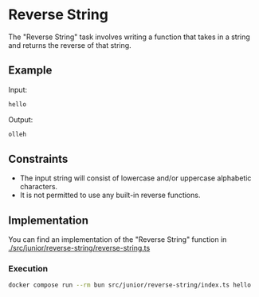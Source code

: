 # Reverse String

The "Reverse String" task involves writing a function that takes in a string and returns the reverse of that string.

## Example

Input:

```bash
hello
```

Output:

```bash
olleh
```

## Constraints

- The input string will consist of lowercase and/or uppercase alphabetic characters.
- It is not permitted to use any built-in reverse functions.

## Implementation

You can find an implementation of the "Reverse String" function in [./src/junior/reverse-string/reverse-string.ts](./src/junior/reverse-string/reverse-string.ts)

### Execution

```bash
docker compose run --rm bun src/junior/reverse-string/index.ts hello
```
